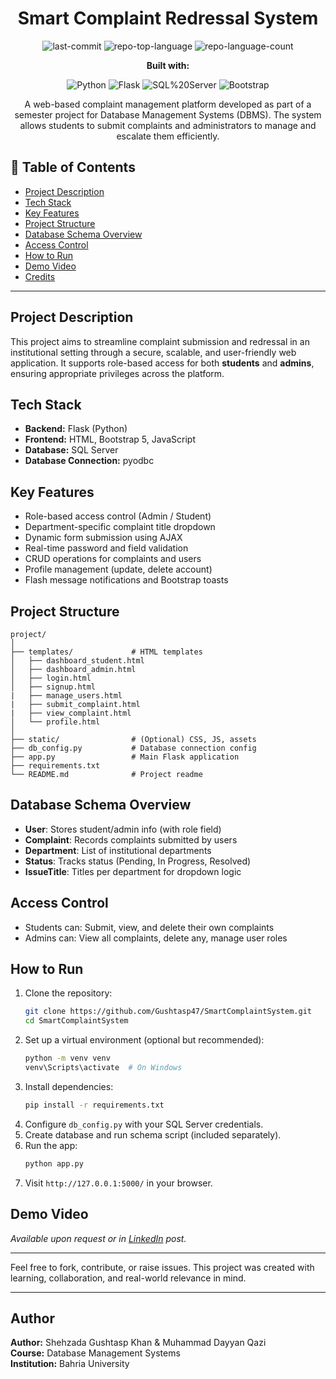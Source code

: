 <div align="center">

# Smart Complaint Redressal System

![last-commit](https://img.shields.io/github/last-commit/Gushtasp47/Complaint-Redressal-System?style=flat&logo=git&logoColor=white&color=0080ff)
![repo-top-language](https://img.shields.io/github/languages/top/Gushtasp47/Complaint-Redressal-System?style=flat&color=0080ff)
![repo-language-count](https://img.shields.io/github/languages/count/Gushtasp47/Complaint-Redressal-System?style=flat&color=0080ff)

**Built with:**

![Python](https://img.shields.io/badge/Python-3776AB.svg?style=flat&logo=python&logoColor=white)
![Flask](https://img.shields.io/badge/Flask-000000.svg?style=flat&logo=flask&logoColor=white)
![SQL%20Server](https://img.shields.io/badge/SQL%20Server-CC2927.svg?style=flat&logo=microsoftsqlserver&logoColor=white)
![Bootstrap](https://img.shields.io/badge/Bootstrap-563D7C.svg?style=flat&logo=bootstrap&logoColor=white)


A web-based complaint management platform developed as part of a semester project for Database Management Systems (DBMS). The system allows students to submit complaints and administrators to manage and escalate them efficiently.

</div>

## 📑 Table of Contents

- [Project Description](#project-description)
- [Tech Stack](#tech-stack)
- [Key Features](#key-features)
- [Project Structure](#project-structure)
- [Database Schema Overview](#database-schema-overview)
- [Access Control](#access-control)
- [How to Run](#how-to-run)
- [Demo Video](#demo-video)
- [Credits](#author)


---
## Project Description

This project aims to streamline complaint submission and redressal in an institutional setting through a secure, scalable, and user-friendly web application. It supports role-based access for both **students** and **admins**, ensuring appropriate privileges across the platform.

## Tech Stack

- **Backend:** Flask (Python)
- **Frontend:** HTML, Bootstrap 5, JavaScript
- **Database:** SQL Server
- **Database Connection:** pyodbc

## Key Features

- Role-based access control (Admin / Student)
- Department-specific complaint title dropdown
- Dynamic form submission using AJAX
- Real-time password and field validation
- CRUD operations for complaints and users
- Profile management (update, delete account)
- Flash message notifications and Bootstrap toasts

## Project Structure

```
project/
│
├── templates/             # HTML templates
│   ├── dashboard_student.html
│   ├── dashboard_admin.html
│   ├── login.html
│   ├── signup.html
|   ├── manage_users.html
|   ├── submit_complaint.html
|   ├── view_complaint.html
│   └── profile.html
│
├── static/                # (Optional) CSS, JS, assets
├── db_config.py           # Database connection config
├── app.py                 # Main Flask application
├── requirements.txt
└── README.md              # Project readme
```

## Database Schema Overview

- **User**: Stores student/admin info (with role field)
- **Complaint**: Records complaints submitted by users
- **Department**: List of institutional departments
- **Status**: Tracks status (Pending, In Progress, Resolved)
- **IssueTitle**: Titles per department for dropdown logic

## Access Control

- Students can: Submit, view, and delete their own complaints  
- Admins can: View all complaints, delete any, manage user roles

## How to Run

1. Clone the repository:
   ```bash
   git clone https://github.com/Gushtasp47/SmartComplaintSystem.git
   cd SmartComplaintSystem
   ```
2. Set up a virtual environment (optional but recommended):
   ```bash
   python -m venv venv
   venv\Scripts\activate  # On Windows
   ```
3. Install dependencies:
   ```bash
   pip install -r requirements.txt
   ```
4. Configure `db_config.py` with your SQL Server credentials.
5. Create database and run schema script (included separately).
6. Run the app:
   ```bash
   python app.py
   ```
7. Visit `http://127.0.0.1:5000/` in your browser.

## Demo Video

*Available upon request or in [LinkedIn](https://www.linkedin.com/posts/shehzada-gushtasp-khan-1a6a6a292_flask-sqlserver-dbms-activity-7333842967880740866-oSbe?utm_source=share&utm_medium=member_desktop&rcm=ACoAAEb-Ao4BtgKleakDaNvfCRGMbUfXnZXdYS4) post.*

---

Feel free to fork, contribute, or raise issues. This project was created with learning, collaboration, and real-world relevance in mind.

---
## Author

**Author:** Shehzada Gushtasp Khan & Muhammad Dayyan Qazi  
**Course:** Database Management Systems  
**Institution:** Bahria University

